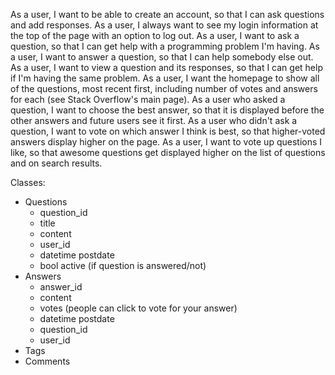 ﻿As a user, I want to be able to create an account, so that I can ask questions and add responses.
As a user, I always want to see my login information at the top of the page with an option to log out.
As a user, I want to ask a question, so that I can get help with a programming problem I'm having.
As a user, I want to answer a question, so that I can help somebody else out.
As a user, I want to view a question and its responses, so that I can get help if I'm having the same problem.
As a user, I want the homepage to show all of the questions, most recent first, including number of votes and answers for each (see Stack Overflow's main page).
As a user who asked a question, I want to choose the best answer, so that it is displayed before the other answers and future users see it first.
As a user who didn't ask a question, I want to vote on which answer I think is best, so that higher-voted answers display higher on the page.
As a user, I want to vote up questions I like, so that awesome questions get displayed higher on the list of questions and on search results.

Classes:
- Questions
    - question_id
    - title
    - content
    - user_id
    - datetime postdate
    - bool active (if question is answered/not)
- Answers
    - answer_id
    - content
    - votes (people can click to vote for your answer)
    - datetime postdate
    - question_id
    - user_id
- Tags
- Comments